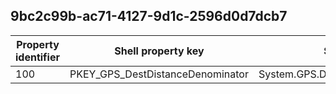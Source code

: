 ## 9bc2c99b-ac71-4127-9d1c-2596d0d7dcb7

Property identifier | Shell property key | Shell name | Alias
--- | --- | --- | ---
100 | PKEY_GPS_DestDistanceDenominator | System.GPS.DestDistanceDenominator | 

